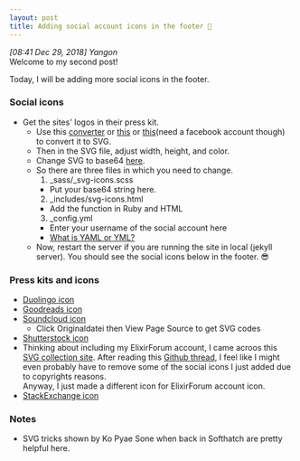 ```yaml
---
layout: post
title: Adding social account icons in the footer 🚿
---
```


*[08:41 Dec 29, 2018] Yangon*  
Welcome to my second post!  

Today, I will be adding more social icons in the footer. 

### Social icons 
* Get the sites' logos in their press kit. 
  * Use this [converter](https://image.online-convert.com/convert-to-svg) or [this](https://convertio.co/png-svg/) or [this](https://www.pngtosvg.com/)(need a facebook account though) to convert it to SVG. 
  * Then in the SVG file, adjust width, height, and color. 
  * Change SVG to base64 [here](https://www.base64-image.de/). 
  * So there are three files in which you need to change. 
    1. _sass/_svg-icons.scss 
      * Put your base64 string here.
    2. _includes/svg-icons.html 
      * Add the function in Ruby and HTML
    3. _config.yml 
      * Enter your username of the social account here
      * [What is YAML or YML?](https://stackoverflow.com/questions/22268952/what-is-the-difference-between-yaml-vs-yml-extension) 
  * Now, restart the server if you are running the site in local (jekyll server). You should see the social icons below in the footer. 😎

### Press kits and icons
* [Duolingo icon](https://www.duolingo.com/press)  
* [Goodreads icon](https://www.goodreads.com/about/press)  
* [Soundcloud icon](https://de.wikipedia.org/wiki/Datei:SoundCloud_-_Logo.svg)  
  * Click Originaldatei then View Page Source to get SVG codes
* [Shutterstock icon](https://twitter.com/shutterstock)
* Thinking about including my ElixirForum account, I came acroos this [SVG collection site](https://github.com/gilbarbara/logos).  After reading this [Github thread](https://github.com/elixir-lang/elixir-lang.github.com/issues/575), I feel like I might even probably have to remove some of the social icons I just added due to copyrights reasons.  
Anyway, I just made a different icon for ElixirForum account icon. 
* [StackExchange icon](https://stackoverflow.com/company/press)

### Notes

* SVG tricks shown by Ko Pyae Sone when back in Softhatch are pretty helpful here. 
